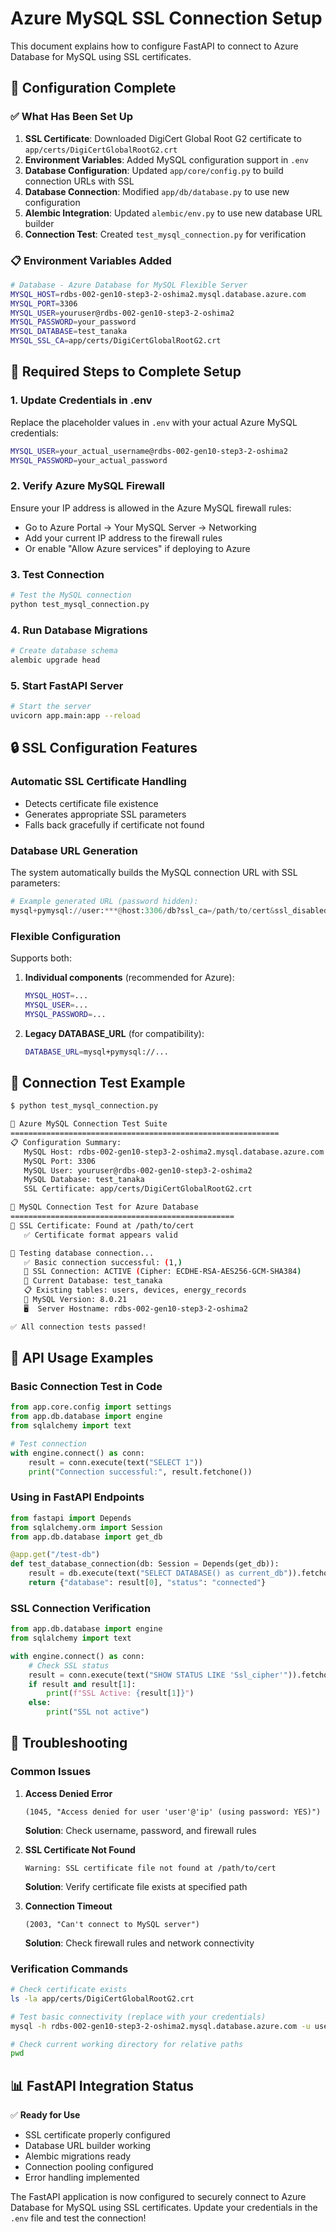 # Azure MySQL SSL Connection Setup

This document explains how to configure FastAPI to connect to Azure Database for MySQL using SSL certificates.

## 🔧 Configuration Complete

### ✅ What Has Been Set Up

1. **SSL Certificate**: Downloaded DigiCert Global Root G2 certificate to `app/certs/DigiCertGlobalRootG2.crt`
2. **Environment Variables**: Added MySQL configuration support in `.env`
3. **Database Configuration**: Updated `app/core/config.py` to build connection URLs with SSL
4. **Database Connection**: Modified `app/db/database.py` to use new configuration
5. **Alembic Integration**: Updated `alembic/env.py` to use new database URL builder
6. **Connection Test**: Created `test_mysql_connection.py` for verification

### 📋 Environment Variables Added

```bash
# Database - Azure Database for MySQL Flexible Server
MYSQL_HOST=rdbs-002-gen10-step3-2-oshima2.mysql.database.azure.com
MYSQL_PORT=3306
MYSQL_USER=youruser@rdbs-002-gen10-step3-2-oshima2
MYSQL_PASSWORD=your_password
MYSQL_DATABASE=test_tanaka
MYSQL_SSL_CA=app/certs/DigiCertGlobalRootG2.crt
```

## 🔑 Required Steps to Complete Setup

### 1. Update Credentials in .env

Replace the placeholder values in `.env` with your actual Azure MySQL credentials:

```bash
MYSQL_USER=your_actual_username@rdbs-002-gen10-step3-2-oshima2
MYSQL_PASSWORD=your_actual_password
```

### 2. Verify Azure MySQL Firewall

Ensure your IP address is allowed in the Azure MySQL firewall rules:
- Go to Azure Portal → Your MySQL Server → Networking
- Add your current IP address to the firewall rules
- Or enable "Allow Azure services" if deploying to Azure

### 3. Test Connection

```bash
# Test the MySQL connection
python test_mysql_connection.py
```

### 4. Run Database Migrations

```bash
# Create database schema
alembic upgrade head
```

### 5. Start FastAPI Server

```bash
# Start the server
uvicorn app.main:app --reload
```

## 🔒 SSL Configuration Features

### Automatic SSL Certificate Handling
- Detects certificate file existence
- Generates appropriate SSL parameters
- Falls back gracefully if certificate not found

### Database URL Generation
The system automatically builds the MySQL connection URL with SSL parameters:

```python
# Example generated URL (password hidden):
mysql+pymysql://user:***@host:3306/db?ssl_ca=/path/to/cert&ssl_disabled=false
```

### Flexible Configuration
Supports both:
1. **Individual components** (recommended for Azure):
   ```bash
   MYSQL_HOST=...
   MYSQL_USER=...
   MYSQL_PASSWORD=...
   ```

2. **Legacy DATABASE_URL** (for compatibility):
   ```bash
   DATABASE_URL=mysql+pymysql://...
   ```

## 🧪 Connection Test Example

```bash
$ python test_mysql_connection.py

🚀 Azure MySQL Connection Test Suite
============================================================
📋 Configuration Summary:
   MySQL Host: rdbs-002-gen10-step3-2-oshima2.mysql.database.azure.com
   MySQL Port: 3306
   MySQL User: youruser@rdbs-002-gen10-step3-2-oshima2
   MySQL Database: test_tanaka
   SSL Certificate: app/certs/DigiCertGlobalRootG2.crt

🔧 MySQL Connection Test for Azure Database
==================================================
🔐 SSL Certificate: Found at /path/to/cert
   ✅ Certificate format appears valid

🔌 Testing database connection...
   ✅ Basic connection successful: (1,)
   🔐 SSL Connection: ACTIVE (Cipher: ECDHE-RSA-AES256-GCM-SHA384)
   📂 Current Database: test_tanaka
   📋 Existing tables: users, devices, energy_records
   🔖 MySQL Version: 8.0.21
   🖥️  Server Hostname: rdbs-002-gen10-step3-2-oshima2

✅ All connection tests passed!
```

## 🔧 API Usage Examples

### Basic Connection Test in Code

```python
from app.core.config import settings
from app.db.database import engine
from sqlalchemy import text

# Test connection
with engine.connect() as conn:
    result = conn.execute(text("SELECT 1"))
    print("Connection successful:", result.fetchone())
```

### Using in FastAPI Endpoints

```python
from fastapi import Depends
from sqlalchemy.orm import Session
from app.db.database import get_db

@app.get("/test-db")
def test_database_connection(db: Session = Depends(get_db)):
    result = db.execute(text("SELECT DATABASE() as current_db")).fetchone()
    return {"database": result[0], "status": "connected"}
```

### SSL Connection Verification

```python
from app.db.database import engine
from sqlalchemy import text

with engine.connect() as conn:
    # Check SSL status
    result = conn.execute(text("SHOW STATUS LIKE 'Ssl_cipher'")).fetchone()
    if result and result[1]:
        print(f"SSL Active: {result[1]}")
    else:
        print("SSL not active")
```

## 🚨 Troubleshooting

### Common Issues

1. **Access Denied Error**
   ```
   (1045, "Access denied for user 'user'@'ip' (using password: YES)")
   ```
   **Solution**: Check username, password, and firewall rules

2. **SSL Certificate Not Found**
   ```
   Warning: SSL certificate file not found at /path/to/cert
   ```
   **Solution**: Verify certificate file exists at specified path

3. **Connection Timeout**
   ```
   (2003, "Can't connect to MySQL server")
   ```
   **Solution**: Check firewall rules and network connectivity

### Verification Commands

```bash
# Check certificate exists
ls -la app/certs/DigiCertGlobalRootG2.crt

# Test basic connectivity (replace with your credentials)
mysql -h rdbs-002-gen10-step3-2-oshima2.mysql.database.azure.com -u user@server -p

# Check current working directory for relative paths
pwd
```

## 📊 FastAPI Integration Status

✅ **Ready for Use**
- SSL certificate properly configured
- Database URL builder working
- Alembic migrations ready
- Connection pooling configured
- Error handling implemented

The FastAPI application is now configured to securely connect to Azure Database for MySQL using SSL certificates. Update your credentials in the `.env` file and test the connection!